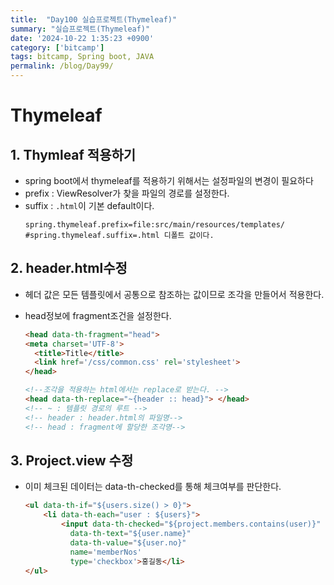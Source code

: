 ```yaml
---
title:  "Day100 실습프로젝트(Thymeleaf)"
summary: "실습프로젝트(Thymeleaf)"
date: '2024-10-22 1:35:23 +0900'
category: ['bitcamp']
tags: bitcamp, Spring boot, JAVA
permalink: /blog/Day99/
---
```

# Thymeleaf
## 1. Thymleaf 적용하기
- spring boot에서 thymeleaf를 적용하기 위해서는 설정파일의 변경이 필요하다
- prefix : ViewResolver가 찾을 파일의 경로를 설정한다. 
- suffix : `.html`이 기본 default이다.
  ```properties
  spring.thymeleaf.prefix=file:src/main/resources/templates/
  #spring.thymeleaf.suffix=.html 디폴트 값이다.
  ```

## 2. header.html수정
- 헤더 값은 모든 템플릿에서 공통으로 참조하는 값이므로 조각을 만들어서 적용한다. 
- head정보에 fragment조건을 설정한다. 

  ```html
  <head data-th-fragment="head">
  <meta charset='UTF-8'>
    <title>Title</title>
    <link href='/css/common.css' rel='stylesheet'>
  </head>
  
  <!--조각을 적용하는 html에서는 replace로 받는다. -->
  <head data-th-replace="~{header :: head}"> </head>
  <!-- ~ : 템플릿 경로의 루트 -->
  <!-- header : header.html의 파일명-->
  <!-- head : fragment에 할당한 조각명-->
  ```
## 3. Project.view 수정
- 이미 체크된 데이터는 data-th-checked를 통해 체크여부를 판단한다.

  ```html
  <ul data-th-if="${users.size() > 0}">
      <li data-th-each="user : ${users}">
          <input data-th-checked="${project.members.contains(user)}"
            data-th-text="${user.name}"
            data-th-value="${user.no}"
            name='memberNos'
            type='checkbox'>홍길동</li>
  </ul>
  ```
